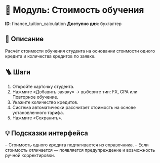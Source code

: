 # 📘 Модуль: Стоимость обучения
**ID**: finance_tuition_calculation
**Доступно для**: бухгалтер

## 📝 Описание
Расчёт стоимости обучения студента на основании стоимости одного кредита и количества кредитов по заявке.

## 🪜 Шаги
1. Откройте карточку студента.
2. Нажмите «Добавить заявку» → выберите тип: FX, GPA или Повторное обучение.
3. Укажите количество кредитов.
4. Система автоматически рассчитает стоимость на основе установленного тарифа.
5. Нажмите «Сохранить».

## 💡 Подсказки интерфейса
– Стоимость одного кредита подтягивается из справочника.
– Если стоимость отличается — появляется предупреждение и возможность ручной корректировки.
